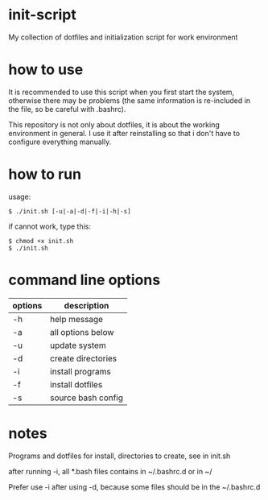 # init-script
My collection of dotfiles and initialization script for work environment

# how to use
It is recommended to use this script when you first start the
system, otherwise there may be problems (the same information
is re-included in the file, so be careful with .bashrc).

This repository is not only about dotfiles, it is about the 
working environment in general. I use it after reinstalling
so that i don't have to configure everything manually.

# how to run
usage:
```shell
$ ./init.sh [-u|-a|-d|-f|-i|-h|-s]
```

if cannot work, type this:
```shell
$ chmod +x init.sh
$ ./init.sh
```

# command line options

| options | description |
| --- | --- |
| -h | help message |
| -a | all options below |
| -u | update system |
| -d | create directories |
| -i | install programs |
| -f | install dotfiles |
| -s | source bash config |

# notes

Programs and dotfiles for install, directories to create, see in init.sh

after running -i, all *.bash files contains in ~/.bashrc.d or in ~/

Prefer use -i after using -d, because some files should be in the ~/.bashrc.d

